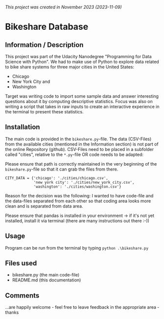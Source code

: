 _This project was created in November 2023 (2023-11-09)_

# Bikeshare Database 

## Information / Description
This project was part of the Udacity Nanodegree "Programming for Data Science with Python".
We had to make use of Python to explore data related to bike share systems for three major cities in the United States:

- Chicago
- New York City and 
- Washington

Target was writing code to import some sample data and answer interesting questions about it by computing descriptive statistics. 
Focus was also on writing a script that takes in raw inputs to create an interactive experience in the terminal to present these statistics.

## Installation
The main code is provided in the `bikeshare.py`-file.
The data (CSV-Files) from the available cities (mentioned in the Information section) is not part of the online Repository (github).
CSV-Files need to be placed in a subfolder called "cities", relative to the `*.py`-file OR code needs to be adapted:

Please ensure that path is correctly maintained in the very beginning of the `bikeshare.py`-file so that it can grab the files from there.

```
CITY_DATA = {'chicago': './cities/chicago.csv',
             'new york city': './cities/new_york_city.csv',
             'washington': './cities/washington.csv'}
```

Reason for the decision was the following:
I wanted to have code-file and the data-files separated from each other so that coding area looks more clean and is separated from data area.

Please ensure that pandas is installed in your environment -> if it's not yet installed, install it via terminal (there are many instructions out there :-))

## Usage
Program can be run from the terminal by typing `python .\bikeshare.py`

## Files used
- bikeshare.py (the main code-file)
- README.md (this documentation)

## Comments
...are happily welcome - feel free to leave feedback in the appropriate area - thanks